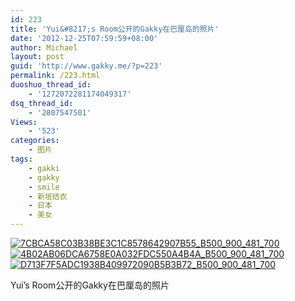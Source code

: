 ```yaml
---
id: 223
title: 'Yui&#8217;s Room公开的Gakky在巴厘岛的照片'
date: '2012-12-25T07:59:59+08:00'
author: Michael
layout: post
guid: 'http://www.gakky.me/?p=223'
permalink: /223.html
duoshuo_thread_id:
    - '1272072281174049317'
dsq_thread_id:
    - '2807547501'
Views:
    - '523'
categories:
    - 图片
tags:
    - gakki
    - gakky
    - smile
    - 新垣结衣
    - 日本
    - 美女
---
```


[![7CBCA58C03B38BE3C1C8578642907B55_B500_900_481_700](http://www.yui-aragaki.org/wp-content/uploads/img/7CBCA58C03B38BE3C1C8578642907B55_B500_900_481_700.jpeg)](http://www.yui-aragaki.org/wp-content/uploads/img/7CBCA58C03B38BE3C1C8578642907B55_B1280_1280_481_700.jpeg) [![4B02AB06DCA6758E0A032FDC550A4B4A_B500_900_481_700](http://www.yui-aragaki.org/wp-content/uploads/img/4B02AB06DCA6758E0A032FDC550A4B4A_B500_900_481_700.jpeg)](http://www.yui-aragaki.org/wp-content/uploads/img/4B02AB06DCA6758E0A032FDC550A4B4A_B1280_1280_481_700.jpeg) [![D713F7F5ADC1938B409972090B5B3B72_B500_900_481_700](http://www.yui-aragaki.org/wp-content/uploads/img/D713F7F5ADC1938B409972090B5B3B72_B500_900_481_700.jpeg)](http://www.yui-aragaki.org/wp-content/uploads/img/D713F7F5ADC1938B409972090B5B3B72_B1280_1280_481_700.jpeg)

Yui’s Room公开的Gakky在巴厘岛的照片